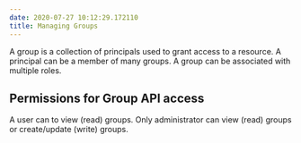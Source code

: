 ```yaml
---
date: 2020-07-27 10:12:29.172110
title: Managing Groups
---
```

<div id="managing-groups" class="section">


A group is a collection of principals used to grant access to a
resource. A principal can be a member of many groups. A group can be
associated with multiple roles.

<div id="permissions-for-group-api-access" class="section">

## Permissions for Group API access

A user can to view (read) groups. Only administrator can view (read)
groups or create/update (write) groups.

</div>

</div>